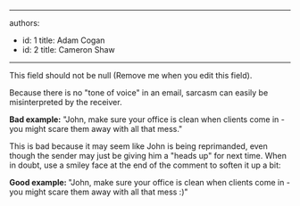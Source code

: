 

---
authors:
  - id: 1
    title: Adam Cogan
  - id: 2
    title: Cameron Shaw
---




<span class='intro'> This field should not be null (Remove me when you edit this field). </span>

<p>Because there is no &quot;tone of voice&quot; in an email, sarcasm can easily be misinterpreted by the receiver.</p>
<p><b>Bad example&#58;</b> &quot;John, make sure your office is clean when clients come in - you might scare them away with all that mess.&quot;</p>
<p>This is bad because it may seem like John is being reprimanded, even though the sender may just be giving him a &quot;heads up&quot; for next time. When in doubt, use a smiley face at the end of the comment to soften it up a bit&#58;</p>
<p><b>Good example&#58; </b>&quot;John, make sure your office is clean when clients come in - you might scare them away with all that mess &#58;)&quot;</p>


